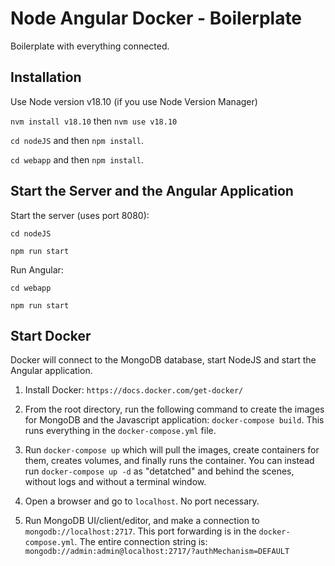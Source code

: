 # Node Angular Docker - Boilerplate

Boilerplate with everything connected.

## Installation

Use Node version v18.10 (if you use Node Version Manager)

`nvm install v18.10` then `nvm use v18.10`

`cd nodeJS` and then `npm install`.

`cd webapp` and then `npm install`.

## Start the Server and the Angular Application

Start the server (uses port 8080):

`cd nodeJS`

`npm run start`

Run Angular:

`cd webapp`

`npm run start`

## Start Docker

Docker will connect to the MongoDB database, start NodeJS and start the Angular application.

1. Install Docker: `https://docs.docker.com/get-docker/`

2. From the root directory, run the following command to create the images for MongoDB and the Javascript application: `docker-compose build`. This runs everything in the `docker-compose.yml` file.

3. Run `docker-compose up` which will pull the images, create containers for them, creates volumes, and finally runs the container. You can instead run `docker-compose up -d` as "detatched" and behind the scenes, without logs and without a terminal window.

4. Open a browser and go to `localhost`. No port necessary.

5. Run MongoDB UI/client/editor, and make a connection to `mongodb://localhost:2717`. This port forwarding is in the `docker-compose.yml`. The entire connection string is: `mongodb://admin:admin@localhost:2717/?authMechanism=DEFAULT`

